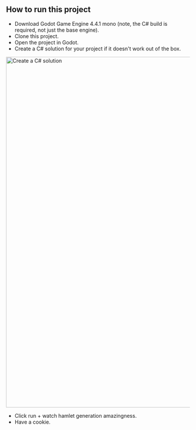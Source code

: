 ## How to run this project

- Download Godot Game Engine 4.4.1 mono (note, the C# build is required, not just the base engine).
- Clone this project.
- Open the project in Godot.
- Create a C# solution for your project if it doesn't work out of the box.

<img width="959" alt="Create a C# solution" src="https://github.com/user-attachments/assets/516e4355-22dd-4245-bf78-a495fba19e03" />

- Click run + watch hamlet generation amazingness.
- Have a cookie.
